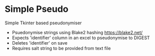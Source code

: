 # Simple Pseudo
Simple Tkinter based pseudonymiser

* Psuedonymise strings using Blake2 hashing https://blake2.net/
* Expects 'identifier' column in an excel to pseudonymise to DIGEST
* Deletes 'identifier' on save
* Requires salt string to be provided from text file


